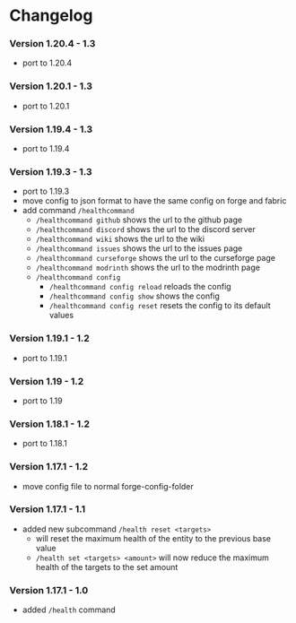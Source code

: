 # Changelog

### Version 1.20.4 - 1.3

- port to 1.20.4

### Version 1.20.1 - 1.3

- port to 1.20.1

### Version 1.19.4 - 1.3

- port to 1.19.4

### Version 1.19.3 - 1.3

- port to 1.19.3
- move config to json format to have the same config on forge and fabric
- add command `/healthcommand`
    - `/healthcommand github` shows the url to the github page
    - `/healthcommand discord` shows the url to the discord server
    - `/healthcommand wiki` shows the url to the wiki
    - `/healthcommand issues` shows the url to the issues page
    - `/healthcommand curseforge` shows the url to the curseforge page
    - `/healthcommand modrinth` shows the url to the modrinth page
    - `/healthcommand config`
        - `/healthcommand config reload` reloads the config
        - `/healthcommand config show` shows the config
        - `/healthcommand config reset` resets the config to its default values

### Version 1.19.1 - 1.2

- port to 1.19.1

### Version 1.19 - 1.2

- port to 1.19

### Version 1.18.1 - 1.2

- port to 1.18.1

### Version 1.17.1 - 1.2

- move config file to normal forge-config-folder

### Version 1.17.1 - 1.1

- added new subcommand `/health reset <targets>`
    - will reset the maximum health of the entity to the previous base value
    - `/health set <targets> <amount>` will now reduce the maximum health of the targets to the set amount

### Version 1.17.1 - 1.0

- added `/health` command
